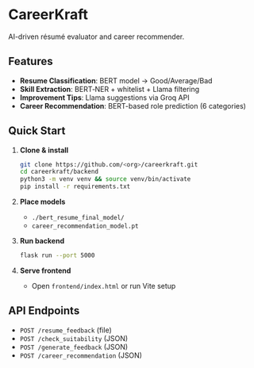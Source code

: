 # CareerKraft

AI-driven résumé evaluator and career recommender.

## Features

* **Resume Classification**: BERT model → Good/Average/Bad
* **Skill Extraction**: BERT‑NER + whitelist + Llama filtering
* **Improvement Tips**: Llama suggestions via Groq API
* **Career Recommendation**: BERT-based role prediction (6 categories)

## Quick Start

1. **Clone & install**

   ```bash
   git clone https://github.com/<org>/careerkraft.git
   cd careerkraft/backend
   python3 -m venv venv && source venv/bin/activate
   pip install -r requirements.txt
   ```
2. **Place models**

   * `./bert_resume_final_model/`
   * `career_recommendation_model.pt`
3. **Run backend**

   ```bash
   flask run --port 5000
   ```
4. **Serve frontend**

   * Open `frontend/index.html` or run Vite setup

## API Endpoints

* `POST /resume_feedback` (file)
* `POST /check_suitability` (JSON)
* `POST /generate_feedback` (JSON)
* `POST /career_recommendation` (JSON)

